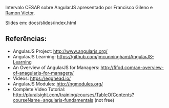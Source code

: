 Intervalo CESAR sobre AngularJS apresentado por Francisco Gileno e [Ramon Victor](https://github.com/ramonvictor).


Slides em: docs/slides/index.html


## Referências:

- AngularJS Project: http://www.angularjs.org/
- AngularJS Learning: https://github.com/jmcunningham/AngularJS-Learning
- An Overview of AngularJS for Managers: http://fifod.com/an-overview-of-anagularjs-for-managers/
- Videos: https://egghead.io/
- AngularJS Modules: http://ngmodules.org/
- Complete Video Tutorial: http://pluralsight.com/training/courses/TableOfContents?courseName=angularjs-fundamentals (not free)




